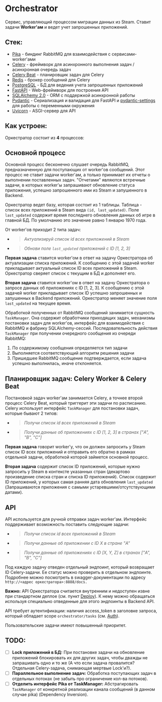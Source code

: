# Orchestrator

Сервис, управляющий процессом миграции данных из Steam. Ставит задачи **Worker'ам** и ведет учет запрошенных приложений.

## Стек:

- [Pika](https://pika.readthedocs.io/en/stable/) - биндинг RabbitMQ для взаимодействия с сервисами-worker'ами
- [Celery](https://docs.celeryq.dev/en/stable/) - фреймворк для асинхронного выполнения задач / асинхронная очередь задач
- [Celery Beat](https://docs.celeryq.dev/en/stable/userguide/periodic-tasks.html) - планировщик задач для Celery
- [Redis](https://redis.io/) - брокер сообщений для Celery
- [PostgreSQL](https://www.postgresql.org/) - БД для ведения учета запрошенных приложений
- [FastAPI](https://fastapi.tiangolo.com/) - Web-фреймворк для построения API
- [SQLAlchemy 2.0](https://www.sqlalchemy.org/) - ORM с поддержкой асинхронной работы
- [Pydantic](https://pydantic-docs.helpmanual.io/) - Сериализация и валидация для FastAPI и [pydantic-settings](https://pydantic-docs.helpmanual.io/usage/settings/) для работы с переменными окружения
- [Uvicorn](https://www.uvicorn.org/) - ASGI-сервер для API

## Как устроен:

Оркестратор состоит из **4** процессов:

## Основной процесс

Основной процесс бесконечно слушает очередь RabbitMQ, предназначенную для поступающих от worker'ов сообщений.
Этот процесс не ставит задачи worker'ам, а только принимает их отчеты о выполнении поставленных задач.
"Отчетами" являются встречные задачи, в которых worker'ы запрашивают обновление статуса приложения, успешно запрошенного ими из Steam и запушенного в Backend.

Оркестратор ведет базу, которая состоит из 1 таблицы. Таблица - список всех приложений в Steam вида `(id, last_updated)`. Поле `last_updated` содержит время последнего обновления данных об игре в главной БД. По умолчанию это значение равно 1 январю 1970 года.

От worker'ов приходит 2 типа задач:
- > _Актуализируй список id всех приложений в Steam_
- > _Обнови поле `last_updated` приложений с ID [1, 2, 3]_

**Первая задача** ставится worker'ом в ответ на задачу Оркестратора об актуализации списка приложений. К сообщению с этой задачей worker прикладывает актуальный список ID всех приложений в Steam.
Оркестратор сверяет список с текущим в БД и дополняет его.

**Вторая задача** ставится worker'ом в ответ на задачу Оркестратора о запросе данных об приложениях с ID [1, 2, 3]. К сообщению с этой задачей worker прикладывает список ID успешно запрошенных и запушенных в Backend приложений.
Оркестратор меняет значение поля `last_updated` на текущее время.

Обработкой полученных от RabbitMQ сообщений занимается сущность `TaskManager`. Она содержит обработчики приходящих задач, механизмы постановки задач для worker'ов, интерфейс для взаимодействия с RabbitMQ и фабрику SQLAlchemy-сессий.
Последовательность действия `TaskManager` при получении очередного сообщения из очереди RabbitMQ:
1. По содержимому сообщения определяется тип задачи
2. Выполняется соответствующий алгоритм решения задачи
3. Пришедшее RabbitMQ сообщение подтверждается, если задача успешно выполнилась, иначе отклоняется.

## Планировщик задач: Celery Worker & Celery Beat

Постановкой задач worker'ам занимается Celery, а точнее второй процесс Celery Beat, который триггерит эти задачи по расписанию.
Celery использует интерфейс `TaskManager` для постановки задач, которые бывают 2 типов:

- > _Получи список id всех приложений в Steam_
- > _Получи данные об приложениях с ID [1, 2, 3] в странах ["A", "B", "C"]_

**Первая задача** говорит worker'у, что он должен запросить у Steam список ID всех приложений и отправить его обратно в рамках отдельной задачи, обработкой которой займется основной процесс.

**Вторая задача** содержит список ID приложений, которые нужно запросить у Steam в контексте указанных стран (декартово произведение списка стран и списка ID приложений).
Список содержит ID приложений, у которых самая ранняя дата обновления `last_updated` (Запрашиваются приложения с самыми устаревшими/отсутствующими датами).

## API

API используется для ручной отправки задач worker'ам. Интерфейс поддерживает возможность поставить следующие задачи:
- > _Получи список id всех приложений в Steam_
- > _Получи данные об приложении с ID X в стране "A"_
- > _Получи данные об приложениях с ID [X, Y, Z] в странах ["A", "B", "C"]_

Под каждую задачу отведен отдельный эндпоинт, который возвращает ID Celery-задачи. Ее статус можно проверить в отдельном эндпоинте. Подробнее можно посмотреть в swagger-документации по адресу `http://<адрес оркестратора>:8888/docs.`

**Важно:** API Оркестратора считается внутренним и недоступен извне при стандартном деплое (см. пункт [Deploy](README.md#Deploy)). К нему можно обращаться используя специально отведенные для этого эндпоинты в Backend API.

API требует аутентификации: наличия access_token в заголовке запроса, который обладает scope `orchestrator/tasks` (см. [Auth](AUTH.md)).

Пользовательские задачи имеют повышенный приоритет.

## TODO:

- [ ] **Lock приложений в БД:** При постановке задачи на обновление приложений блокировать их для других задач, чтобы дважды не запрашивать одно и то же (А что если задача провалится? Отдельная Celery-задача, снимающая мертвые Lock'и?).
- [ ] **Параллельное выполнение задач:** Обработка поступающих задач в отдельных потоках (не забыть про ограничение кол-ва потоков).
- [ ] **Отделить интерфейс Pika от TaskManager:** Абстрагировать `TaskManager` от конкретной реализации канала сообщений (в данном случае pika) (Dependency Inversion).
